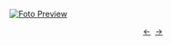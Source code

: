 [![Foto Preview](preview/n528.avif)](https://20essentials.github.io/project-000-528)

<div align="center" style="display: flex; justify-content: center;">
  <a  href="https://github.com/20essentials/project-000-527" target="_blank">&#8592;</a>
  &nbsp;&nbsp;
  <a  href="https://github.com/20essentials/project-000-529" target="_blank">&#8594;</a>
</div>
